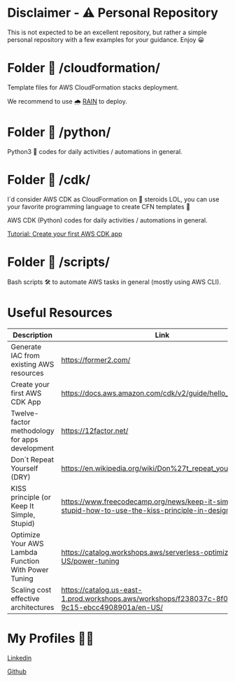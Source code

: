 # Disclaimer - ⚠️ Personal Repository

This is not expected to be an excellent repository, but rather a simple personal repository with a few examples for your guidance. Enjoy 😀

# Folder 📁 /cloudformation/

Template files for AWS CloudFormation stacks deployment.

We recommend to use 🌧️ [RAIN](https://aws-cloudformation.github.io/rain/) to deploy.

# Folder 📁 /python/

Python3 🤖 codes for daily activities / automations in general.

# Folder 📁 /cdk/

I´d consider AWS CDK as CloudFormation on 💪 steroids LOL, you can use your favorite programming language to create CFN templates 🚀

AWS CDK (Python) codes for daily activities / automations in general.

[Tutorial: Create your first AWS CDK app](https://docs.aws.amazon.com/cdk/v2/guide/hello_world.html)

# Folder 📁 /scripts/ 

Bash scripts 🛠️ to automate AWS tasks in general (mostly using AWS CLI).

# Useful Resources

| Description  | Link | Topic |
| -------------| ---- | ----- |
| Generate IAC from existing AWS resources  | https://former2.com/ | DevOps |
| Create your first AWS CDK App | https://docs.aws.amazon.com/cdk/v2/guide/hello_world.html | DevOps |
| Twelve-factor methodology for apps development | https://12factor.net/ | DevOps |
| Don´t Repeat Yourself (DRY) | https://en.wikipedia.org/wiki/Don%27t_repeat_yourself | DevOps |
| KISS principle (or Keep It Simple, Stupid) | https://www.freecodecamp.org/news/keep-it-simple-stupid-how-to-use-the-kiss-principle-in-design/ | DevOps |
| Optimize Your AWS Lambda Function With Power Tuning | https://catalog.workshops.aws/serverless-optimization/en-US/power-tuning | FinOps |
| Scaling cost effective architectures | https://catalog.us-east-1.prod.workshops.aws/workshops/f238037c-8f0b-446e-9c15-ebcc4908901a/en-US/ | FinOps |

# My Profiles 👱🐶

[Linkedin](https://www.linkedin.com/in/estanqueiro/)

[Github](https://github.com/estanqueiroa/)

